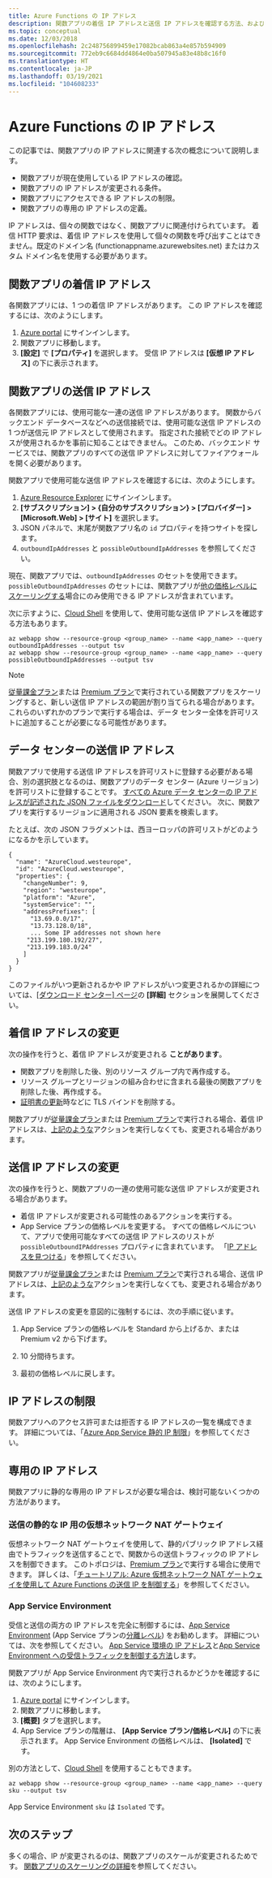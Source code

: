 ```yaml
---
title: Azure Functions の IP アドレス
description: 関数アプリの着信 IP アドレスと送信 IP アドレスを確認する方法、およびこれらのアドレスが変更される理由について説明します。
ms.topic: conceptual
ms.date: 12/03/2018
ms.openlocfilehash: 2c248756899459e17082bcab863a4e857b594909
ms.sourcegitcommit: 772eb9c6684dd4864e0ba507945a83e48b8c16f0
ms.translationtype: HT
ms.contentlocale: ja-JP
ms.lasthandoff: 03/19/2021
ms.locfileid: "104608233"
---
```

# <a name="ip-addresses-in-azure-functions"></a>Azure Functions の IP アドレス

この記事では、関数アプリの IP アドレスに関連する次の概念について説明します。

* 関数アプリが現在使用している IP アドレスの確認。
* 関数アプリの IP アドレスが変更される条件。
* 関数アプリにアクセスできる IP アドレスの制限。
* 関数アプリの専用の IP アドレスの定義。

IP アドレスは、個々の関数ではなく、関数アプリに関連付けられています。 着信 HTTP 要求は、着信 IP アドレスを使用して個々の関数を呼び出すことはできません。既定のドメイン名 (functionappname.azurewebsites.net) またはカスタム ドメイン名を使用する必要があります。

## <a name="function-app-inbound-ip-address"></a>関数アプリの着信 IP アドレス

各関数アプリには、1 つの着信 IP アドレスがあります。 この IP アドレスを確認するには、次のようにします。

1. [Azure portal](https://portal.azure.com) にサインインします。
2. 関数アプリに移動します。
3. **[設定]** で **[プロパティ]** を選択します。 受信 IP アドレスは **[仮想 IP アドレス]** の下に表示されます。

## <a name="function-app-outbound-ip-addresses"></a><a name="find-outbound-ip-addresses"></a>関数アプリの送信 IP アドレス

各関数アプリには、使用可能な一連の送信 IP アドレスがあります。 関数からバックエンド データベースなどへの送信接続では、使用可能な送信 IP アドレスの 1 つが送信元 IP アドレスとして使用されます。 指定された接続でどの IP アドレスが使用されるかを事前に知ることはできません。 このため、バックエンド サービスでは、関数アプリのすべての送信 IP アドレスに対してファイアウォールを開く必要があります。

関数アプリで使用可能な送信 IP アドレスを確認するには、次のようにします。

1. [Azure Resource Explorer](https://resources.azure.com) にサインインします。
2. **[サブスクリプション] > {自分のサブスクリプション} > [プロバイダー] > [Microsoft.Web] > [サイト]** を選択します。
3. JSON パネルで、末尾が関数アプリ名の `id` プロパティを持つサイトを探します。
4. `outboundIpAddresses` と `possibleOutboundIpAddresses` を参照してください。 

現在、関数アプリでは、`outboundIpAddresses` のセットを使用できます。 `possibleOutboundIpAddresses` のセットには、関数アプリが[他の価格レベルにスケーリングする](#outbound-ip-address-changes)場合にのみ使用できる IP アドレスが含まれています。

次に示すように、[Cloud Shell](../cloud-shell/quickstart.md) を使用して、使用可能な送信 IP アドレスを確認する方法もあります。

```azurecli-interactive
az webapp show --resource-group <group_name> --name <app_name> --query outboundIpAddresses --output tsv
az webapp show --resource-group <group_name> --name <app_name> --query possibleOutboundIpAddresses --output tsv
```

> [!NOTE]
> [従量課金プラン](consumption-plan.md)または [Premium プラン](functions-premium-plan.md)で実行されている関数アプリをスケーリングすると、新しい送信 IP アドレスの範囲が割り当てられる場合があります。 これらのいずれかのプランで実行する場合は、データ センター全体を許可リストに追加することが必要になる可能性があります。

## <a name="data-center-outbound-ip-addresses"></a>データ センターの送信 IP アドレス

関数アプリで使用する送信 IP アドレスを許可リストに登録する必要がある場合、別の選択肢となるのは、関数アプリのデータ センター (Azure リージョン) を許可リストに登録することです。 [すべての Azure データ センターの IP アドレスが記述された JSON ファイルをダウンロード](https://www.microsoft.com/en-us/download/details.aspx?id=56519)してください。 次に、関数アプリを実行するリージョンに適用される JSON 要素を検索します。

たとえば、次の JSON フラグメントは、西ヨーロッパの許可リストがどのようになるかを示しています。

```
{
  "name": "AzureCloud.westeurope",
  "id": "AzureCloud.westeurope",
  "properties": {
    "changeNumber": 9,
    "region": "westeurope",
    "platform": "Azure",
    "systemService": "",
    "addressPrefixes": [
      "13.69.0.0/17",
      "13.73.128.0/18",
      ... Some IP addresses not shown here
     "213.199.180.192/27",
     "213.199.183.0/24"
    ]
  }
}
```

 このファイルがいつ更新されるかや IP アドレスがいつ変更されるかの詳細については、[[ダウンロード センター] ページ](https://www.microsoft.com/en-us/download/details.aspx?id=56519)の **[詳細]** セクションを展開してください。

## <a name="inbound-ip-address-changes"></a><a name="inbound-ip-address-changes"></a>着信 IP アドレスの変更

次の操作を行うと、着信 IP アドレスが変更される **ことがあります**。

- 関数アプリを削除した後、別のリソース グループ内で再作成する。
- リソース グループとリージョンの組み合わせに含まれる最後の関数アプリを削除した後、再作成する。
- [証明書の更新](../app-service/configure-ssl-certificate.md#renew-certificate)時などに TLS バインドを削除する。

関数アプリが[従量課金プラン](consumption-plan.md)または [Premium プラン](functions-premium-plan.md)で実行される場合、着信 IP アドレスは、[上記のような](#inbound-ip-address-changes)アクションを実行しなくても、変更される場合があります。

## <a name="outbound-ip-address-changes"></a>送信 IP アドレスの変更

次の操作を行うと、関数アプリの一連の使用可能な送信 IP アドレスが変更される場合があります。

* 着信 IP アドレスが変更される可能性のあるアクションを実行する。
* App Service プランの価格レベルを変更する。 すべての価格レベルについて、アプリで使用可能なすべての送信 IP アドレスのリストが `possibleOutboundIPAddresses` プロパティに含まれています。 「[IP アドレスを見つける](#find-outbound-ip-addresses)」を参照してください。

関数アプリが[従量課金プラン](consumption-plan.md)または [Premium プラン](functions-premium-plan.md)で実行される場合、送信 IP アドレスは、[上記のような](#inbound-ip-address-changes)アクションを実行しなくても、変更される場合があります。

送信 IP アドレスの変更を意図的に強制するには、次の手順に従います。

1. App Service プランの価格レベルを Standard から上げるか、または Premium v2 から下げます。

2. 10 分間待ちます。

3. 最初の価格レベルに戻します。

## <a name="ip-address-restrictions"></a>IP アドレスの制限

関数アプリへのアクセス許可または拒否する IP アドレスの一覧を構成できます。 詳細については、「[Azure App Service 静的 IP 制限](../app-service/app-service-ip-restrictions.md)」を参照してください。

## <a name="dedicated-ip-addresses"></a>専用の IP アドレス

関数アプリに静的な専用の IP アドレスが必要な場合は、検討可能ないくつかの方法があります。 

### <a name="virtual-network-nat-gateway-for-outbound-static-ip"></a>送信の静的な IP 用の仮想ネットワーク NAT ゲートウェイ

仮想ネットワーク NAT ゲートウェイを使用して、静的パブリック IP アドレス経由でトラフィックを送信することで、関数からの送信トラフィックの IP アドレスを制御できます。 このトポロジは、[Premium プラン](functions-premium-plan.md)で実行する場合に使用できます。 詳しくは、「[チュートリアル: Azure 仮想ネットワーク NAT ゲートウェイを使用して Azure Functions の送信 IP を制御する](functions-how-to-use-nat-gateway.md)」を参照してください。

### <a name="app-service-environments"></a>App Service Environment

受信と送信の両方の IP アドレスを完全に制御するには、[App Service Environment](../app-service/environment/intro.md) (App Service プランの[分離レベル](https://azure.microsoft.com/pricing/details/app-service/)) をお勧めします。 詳細については、次を参照してください。 [App Service 環境の IP アドレス](../app-service/environment/network-info.md#ase-ip-addresses)と[App Service Environment への受信トラフィックを制御する方法](../app-service/environment/app-service-app-service-environment-control-inbound-traffic.md)します。

関数アプリが App Service Environment 内で実行されるかどうかを確認するには、次のようにします。

1. [Azure portal](https://portal.azure.com) にサインインします。
2. 関数アプリに移動します。
3. **[概要]** タブを選択します。
4. App Service プランの階層は、 **[App Service プラン/価格レベル]** の下に表示されます。 App Service Environment の価格レベルは、 **[Isolated]** です。
 
別の方法として、[Cloud Shell](../cloud-shell/quickstart.md) を使用することもできます。

```azurecli-interactive
az webapp show --resource-group <group_name> --name <app_name> --query sku --output tsv
```

App Service Environment `sku` は `Isolated` です。

## <a name="next-steps"></a>次のステップ

多くの場合、IP が変更されるのは、関数アプリのスケールが変更されるためです。 [関数アプリのスケーリングの詳細](functions-scale.md)を参照してください。
